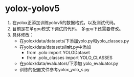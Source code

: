 # yolox-yolov5 
1. 在yolox正添加训练yolov5的数据格式，以及测试代码。
2. 目前是在单gpu模式下调试的代码， 多gpu下还需要修改。 
3. 具体修改： 
   +  在yolox/data/datasets/下添加yolo.py和yolo_classes.py 
   +  在yolox/data/datasets/__init__.py中添加  
       - from .yolo import YOLODataset  
       - from .yolo_classes import YOLO_CLASSES 
   +  在yolox/data/evaluators/下添加 yolo_evaluator.py 
   +  训练的配置文件参考yolox_yolo_s.py 
